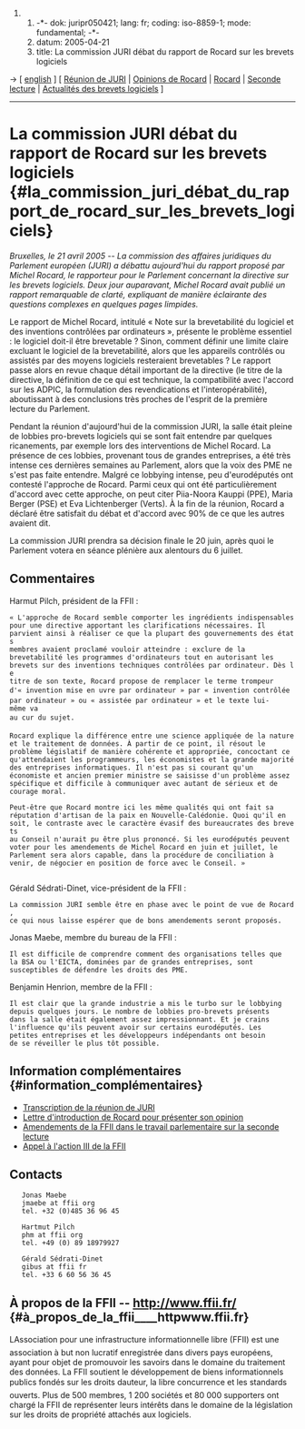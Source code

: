 1.  1.  -\*- dok: juripr050421; lang: fr; coding: iso-8859-1; mode:
        fundamental; -\*-
    2.  datum: 2005-04-21
    3.  title: La commission JURI débat du rapport de Rocard sur les
        brevets logiciels

-\> \[ [ english](JuriPr050421En "wikilink") \] \[ [ Réunion de
JURI](Juri050421En "wikilink") \| [ Opinions de
Rocard](Rocard050413Fr "wikilink") \| [
Rocard](MichelRocardFr "wikilink") \| [Seconde
lecture](http://www.ffii.fr/Travail-parlementaire-europeen-sur-les-brevets-logiciels-en-2005 "wikilink")
\| [ Actualités des brevets logiciels](SwpatcninoFr "wikilink") \]

------------------------------------------------------------------------

# La commission JURI débat du rapport de Rocard sur les brevets logiciels {#la_commission_juri_débat_du_rapport_de_rocard_sur_les_brevets_logiciels}

*Bruxelles, le 21 avril 2005 \-- La commission des affaires juridiques
du Parlement européen (JURI) a débattu aujourd\'hui du rapport proposé
par Michel Rocard, le rapporteur pour le Parlement concernant la
directive sur les brevets logiciels. Deux jour auparavant, Michel Rocard
avait publié un rapport remarquable de clarté, expliquant de manière
éclairante des questions complexes en quelques pages limpides.*

Le rapport de Michel Rocard, intitulé « Note sur la brevetabilité du
logiciel et des inventions contrôlées par ordinateurs », présente le
problème essentiel : le logiciel doit-il être brevetable ? Sinon,
comment définir une limite claire excluant le logiciel de la
brevetabilité, alors que les appareils contrôlés ou assistés par des
moyens logiciels resteraient brevetables ? Le rapport passe alors en
revue chaque détail important de la directive (le titre de la directive,
la définition de ce qui est technique, la compatibilité avec l\'accord
sur les ADPIC, la formulation des revendications et
l\'interopérabilité), aboutissant à des conclusions très proches de
l\'esprit de la première lecture du Parlement.

Pendant la réunion d\'aujourd\'hui de la commission JURI, la salle était
pleine de lobbies pro-brevets logiciels qui se sont fait entendre par
quelques ricanements, par exemple lors des interventions de Michel
Rocard. La présence de ces lobbies, provenant tous de grandes
entreprises, a été très intense ces dernières semaines au Parlement,
alors que la voix des PME ne s\'est pas faite entendre. Malgré ce
lobbying intense, peu d\'eurodéputés ont contesté l\'approche de Rocard.
Parmi ceux qui ont été particulièrement d\'accord avec cette approche,
on peut citer Piia-Noora Kauppi (PPE), Maria Berger (PSE) et Eva
Lichtenberger (Verts). À la fin de la réunion, Rocard a déclaré être
satisfait du débat et d\'accord avec 90% de ce que les autres avaient
dit.

La commission JURI prendra sa décision finale le 20 juin, après quoi le
Parlement votera en séance plénière aux alentours du 6 juillet.

## Commentaires

Harmut Pilch, président de la FFII :

`« L'approche de Rocard semble comporter les ingrédients indispensables`\
`pour une directive apportant les clarifications nécessaires. Il`\
`parvient ainsi à réaliser ce que la plupart des gouvernements des états`\
`membres avaient proclamé vouloir atteindre : exclure de la`\
`brevetabilité les programmes d'ordinateurs tout en autorisant les`\
`brevets sur des inventions techniques contrôlées par ordinateur. Dès le`\
`titre de son texte, Rocard propose de remplacer le terme trompeur`\
`d'« invention mise en uvre par ordinateur » par « invention contrôlée`\
`par ordinateur » ou « assistée par ordinateur » et le texte lui-même va`\
`au cur du sujet.`

`Rocard explique la différence entre une science appliquée de la nature`\
`et le traitement de données. À partir de ce point, il résout le`\
`problème législatif de manière cohérente et appropriée, concoctant ce`\
`qu'attendaient les programmeurs, les économistes et la grande majorité`\
`des entreprises informatiques. Il n'est pas si courant qu'un`\
`économiste et ancien premier ministre se saisisse d'un problème assez`\
`spécifique et difficile à communiquer avec autant de sérieux et de`\
`courage moral.`

`Peut-être que Rocard montre ici les même qualités qui ont fait sa`\
`réputation d'artisan de la paix en Nouvelle-Calédonie. Quoi qu'il en`\
`soit, le contraste avec le caractère évasif des bureaucrates des brevets`\
`au Conseil n'aurait pu être plus prononcé. Si les eurodéputés peuvent`\
`voter pour les amendements de Michel Rocard en juin et juillet, le`\
`Parlement sera alors capable, dans la procédure de conciliation à`\
`venir, de négocier en position de force avec le Conseil. »`\
`   `

Gérald Sédrati-Dinet, vice-président de la FFII :

`La commission JURI semble être en phase avec le point de vue de Rocard,`\
`ce qui nous laisse espérer que de bons amendements seront proposés.`

Jonas Maebe, membre du bureau de la FFII :

`Il est difficile de comprendre comment des organisations telles que`\
`la BSA ou l'EICTA, dominées par de grandes entreprises, sont`\
`susceptibles de défendre les droits des PME.`

Benjamin Henrion, membre de la FFII :

`Il est clair que la grande industrie a mis le turbo sur le lobbying`\
`depuis quelques jours. Le nombre de lobbies pro-brevets présents`\
`dans la salle était également assez impressionnant. Et je crains`\
`l'influence qu'ils peuvent avoir sur certains eurodéputés. Les`\
`petites entreprises et les développeurs indépendants ont besoin`\
`de se réveiller le plus tôt possible.`

## Information complémentaires {#information_complémentaires}

-   [ Transcription de la réunion de JURI](Juri050421En "wikilink")
-   [ Lettre d\'introduction de Rocard pour présenter son
    opinion](Rocard050413Fr "wikilink")
-   [Amendements de la FFII dans le travail parlementaire sur la seconde
    lecture](http://www.ffii.fr/Travail-parlementaire-europeen-sur-les-brevets-logiciels-en-2005 "wikilink")
-   [Appel à l\'action III de la
    FFII](http://www.ffii.fr/FFII-Appel-a-l-action-III "wikilink")

## Contacts

`   Jonas Maebe`\
`   jmaebe at ffii org`\
`   tel. +32 (0)485 36 96 45`

`   Hartmut Pilch`\
`   phm at ffii org`\
`   tel. +49 (0) 89 18979927`

`   Gérald Sédrati-Dinet`\
`   gibus at ffii fr`\
`   tel. +33 6 60 56 36 45`

## À propos de la FFII \-- <http://www.ffii.fr/> {#à_propos_de_la_ffii____httpwww.ffii.fr}

LAssociation pour une infrastructure informationnelle libre (FFII) est
une association à but non lucratif enregistrée dans divers pays
européens, ayant pour objet de promouvoir les savoirs dans le domaine du
traitement des données. La FFII soutient le développement de biens
informationnels publics fondés sur les droits dauteur, la libre
concurrence et les standards ouverts. Plus de 500 membres, 1 200
sociétés et 80 000 supporters ont chargé la FFII de représenter leurs
intérêts dans le domaine de la législation sur les droits de propriété
attachés aux logiciels.
